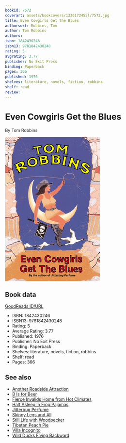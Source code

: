 ```yaml
---
bookid: 7572
coverart: assets/bookcovers/1336172455l/7572.jpg
title: Even Cowgirls Get the Blues
authorsort: Robbins, Tom
author: Tom Robbins
authors: 
isbn: 1842430246
isbn13: 9781842430248
rating: 5
avgrating: 3.77
publisher: No Exit Press
binding: Paperback
pages: 366
published: 1976
shelves: literature, novels, fiction, robbins
shelf: read
review: 
---
```


# Even Cowgirls Get the Blues

By Tom Robbins

![](../../assets/bookcovers/1336172455l/7572.jpg)

## Book data

[GoodReads ID/URL](https://www.goodreads.com/book/show/7572)

- ISBN: 1842430246
- ISBN13: 9781842430248
- Rating: 5
- Average Rating: 3.77
- Published: 1976
- Publisher: No Exit Press
- Binding: Paperback
- Shelves: literature, novels, fiction, robbins
- Shelf: read
- Pages: 366


## See also

- [Another Roadside Attraction](Another_Roadside_Attraction.md)
- [B Is for Beer](B_Is_for_Beer.md)
- [Fierce Invalids Home from Hot Climates](Fierce_Invalids_Home_from_Hot_Climates.md)
- [Half Asleep in Frog Pajamas](Half_Asleep_in_Frog_Pajamas.md)
- [Jitterbug Perfume](Jitterbug_Perfume.md)
- [Skinny Legs and All](Skinny_Legs_and_All.md)
- [Still Life with Woodpecker](Still_Life_with_Woodpecker.md)
- [Tibetan Peach Pie](Tibetan_Peach_Pie-_A_True_Account_of_an_Imaginative_Life.md)
- [Villa Incognito](Villa_Incognito.md)
- [Wild Ducks Flying Backward](Wild_Ducks_Flying_Backward.md)
